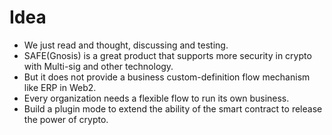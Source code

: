 # Idea
+ We just read and thought, discussing and testing.
+ SAFE(Gnosis) is a great product that supports more security in crypto with Multi-sig and other technology.
+ But it does not provide a business  custom-definition flow mechanism like ERP in Web2.
+ Every organization needs a flexible flow to run its own business.
+ Build a plugin mode to extend the ability of the smart contract to release the power of crypto.
